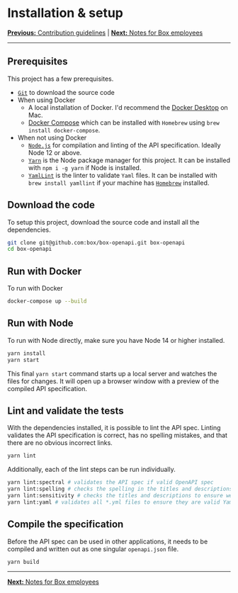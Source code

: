 # Installation & setup

[**Previous:** Contribution guidelines](../CONTRIBUTING.md) |
[**Next:** Notes for Box employees](./boxers.md)

---

## Prerequisites

This project has a few prerequisites.

* [`Git`](https://git-scm.com/) to download the source code
* When using Docker
  * A local installation of Docker. I'd recommend the
    [Docker Desktop](https://www.docker.com/products/docker-desktop)
    on Mac.
  * [Docker Compose](https://docs.docker.com/compose/) which can be
    installed with `Homebrew` using `brew install docker-compose`.
* When not using Docker
  * [`Node.js`](https://nodejs.org/) for compilation and linting of the API
    specification. Ideally Node 12 or above.
  * [`Yarn`](https://yarnpkg.com/) is the Node package manager for this project.
    It can be installed with `npm i -g yarn` if Node is installed.
  * [`YamlLint`](https://github.com/adrienverge/yamllint) is the linter to validate
    `Yaml` files. It can be installed with `brew install yamllint` if your machine
    has [`Homebrew`](https://brew.sh) installed.

## Download the code

To setup this project, download the source code and install all the
dependencies.

```sh
git clone git@github.com:box/box-openapi.git box-openapi
cd box-openapi
```

## Run with Docker

To run with Docker

```sh
docker-compose up --build
```

## Run with Node

To run with Node directly, make sure you have Node 14 or higher installed.

```sh
yarn install
yarn start
```

This final `yarn start` command starts up a local server and watches the files
for changes. It will open up a browser window with a preview of the compiled API
specification.

## Lint and validate the tests

With the dependencies installed, it is possible to lint the API spec. Linting
validates the API specification is correct, has no spelling mistakes, and that
there are no obvious incorrect links.

```sh
yarn lint
```

Additionally, each of the lint steps can be run individually.

<!-- markdownlint-disable line-length -->

```sh
yarn lint:spectral # validates the API spec if valid OpenAPI spec
yarn lint:spelling # checks the spelling in the titles and descriptions
yarn lint:sensitivity # checks the titles and descriptions to ensure we do not use an insensitive language
yarn lint:yaml # validates all *.yml files to ensure they are valid Yaml
```

<!-- markdownlint-enable line-length -->

## Compile the specification

Before the API spec can be used in other applications, it needs to be
compiled and written out as one singular `openapi.json` file.

```sh
yarn build
```

---

[**Next:** Notes for Box employees](./boxers.md)
